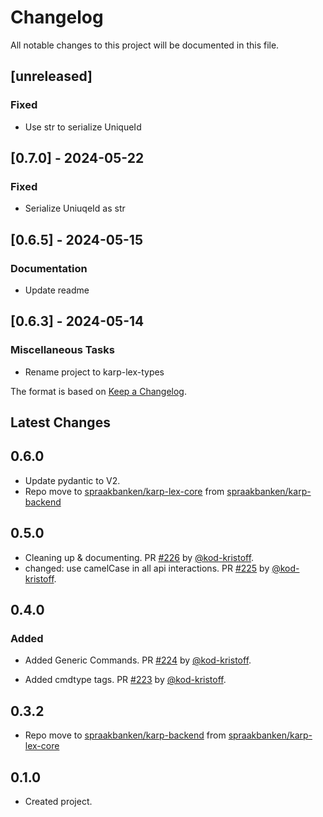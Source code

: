 # Changelog

All notable changes to this project will be documented in this file.

## [unreleased]

### Fixed

- Use str to serialize UniqueId

## [0.7.0] - 2024-05-22

### Fixed

- Serialize UniuqeId as str

## [0.6.5] - 2024-05-15

### Documentation

- Update readme

## [0.6.3] - 2024-05-14

### Miscellaneous Tasks

- Rename project to karp-lex-types

The format is based on [Keep a Changelog](https://keepachangelog.com/en/1.0.0/).

## Latest Changes

## 0.6.0

- Update pydantic to V2.
- Repo move to [spraakbanken/karp-lex-core](https://github/spraakbanken/karp-lex-core) from [spraakbanken/karp-backend](https://github/spraakbanken/karp-backend)

## 0.5.0

- Cleaning up & documenting. PR [#226](https://github.com/spraakbanken/karp-backend/pull/226) by [@kod-kristoff](https://github.com/kod-kristoff).
- changed: use camelCase in all api interactions. PR [#225](https://github.com/spraakbanken/karp-backend/pull/225) by [@kod-kristoff](https://github.com/kod-kristoff).

## 0.4.0

### Added

- Added Generic Commands. PR [#224](https://github.com/spraakbanken/karp-backend/pull/224) by [@kod-kristoff](https://github.com/kod-kristoff).

- Added cmdtype tags. PR [#223](https://github.com/spraakbanken/karp-backend/pull/223) by [@kod-kristoff](https://github.com/kod-kristoff).

## 0.3.2

- Repo move to [spraakbanken/karp-backend](https://github/spraakbanken/karp-backend) from [spraakbanken/karp-lex-core](https://github/spraakbanken/karp-lex-core)

## 0.1.0

- Created project.
